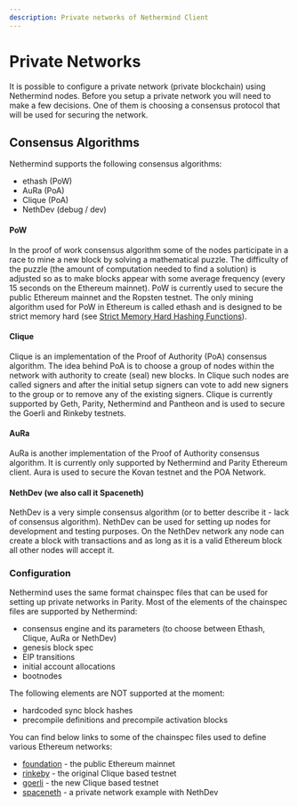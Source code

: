 ```yaml
---
description: Private networks of Nethermind Client
---
```


# Private Networks

It is possible to configure a private network \(private blockchain\) using Nethermind nodes. Before you setup a private network you will need to make a few decisions. One of them is choosing a consensus protocol that will be used for securing the network.

## Consensus Algorithms

Nethermind supports the following consensus algorithms:

* ethash \(PoW\)
* AuRa \(PoA\)
* Clique \(PoA\)
* NethDev \(debug / dev\)

#### PoW

In the proof of work consensus algorithm some of the nodes participate in a race to mine a new block by solving a mathematical puzzle. The difficulty of the puzzle \(the amount of computation needed to find a solution\) is adjusted so as to make blocks appear with some average frequency \(every 15 seconds on the Ethereum mainnet\). PoW is currently used to secure the public Ethereum mainnet and the Ropsten testnet. The only mining algorithm used for PoW in Ethereum is called ethash and is designed to be strict memory hard \(see [Strict Memory Hard Hashing Functions](http://www.hashcash.org/papers/memohash.pdf)\).

#### Clique

Clique is an implementation of the Proof of Authority \(PoA\) consensus algorithm. The idea behind PoA is to choose a group of nodes within the network with authority to create \(seal\) new blocks. In Clique such nodes are called signers and after the initial setup signers can vote to add new signers to the group or to remove any of the existing signers. Clique is currently supported by Geth, Parity, Nethermind and Pantheon and is used to secure the Goerli and Rinkeby testnets.

#### AuRa

AuRa is another implementation of the Proof of Authority consensus algorithm. It is currently only supported by Nethermind and Parity Ethereum client. Aura is used to secure the Kovan testnet and the POA Network.

#### NethDev \(we also call it Spaceneth\)

NethDev is a very simple consensus algorithm \(or to better describe it - lack of consensus algorithm\). NethDev can be used for setting up nodes for development and testing purposes. On the NethDev network any node can create a block with transactions and as long as it is a valid Ethereum block all other nodes will accept it.

### Configuration

Nethermind uses the same format chainspec files that can be used for setting up private networks in Parity. Most of the elements of the chainspec files are supported by Nethermind:

* consensus engine and its parameters \(to choose between Ethash, Clique, AuRa or NethDev\)
* genesis block spec
* EIP transitions
* initial account allocations
* bootnodes

The following elements are NOT supported at the moment:

* hardcoded sync block hashes
* precompile definitions and precompile activation blocks

You can find below links to some of the chainspec files used to define various Ethereum networks:

* [foundation](https://github.com/NethermindEth/nethermind/blob/09389fc28b37605acc5eaed764d3e973969fe319/src/Nethermind/Chains/foundation.json) - the public Ethereum mainnet
* [rinkeby](https://github.com/NethermindEth/nethermind/blob/09389fc28b37605acc5eaed764d3e973969fe319/src/Nethermind/Chains/rinkeby.json) - the original Clique based testnet
* [goerli](https://github.com/NethermindEth/nethermind/blob/09389fc28b37605acc5eaed764d3e973969fe319/src/Nethermind/Chains/goerli.json) - the new Clique based testnet
* [spaceneth](https://github.com/NethermindEth/nethermind/blob/09389fc28b37605acc5eaed764d3e973969fe319/src/Nethermind/Chains/spaceneth.json) - a private network example with NethDev



